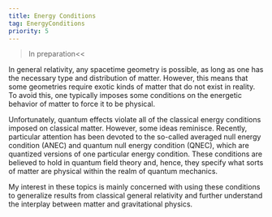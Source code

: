 ```yaml
---
title: Energy Conditions
tag: EnergyConditions
priority: 5
---
```


>In preparation<<

In general relativity, any spacetime geometry is possible, as long as one has the necessary type and distribution of matter. However, this means that some geometries require exotic kinds of matter that do not exist in reality. To avoid this, one typically imposes some conditions on the energetic behavior of matter to force it to be physical.

Unfortunately, quantum effects violate all of the classical energy conditions imposed on classical matter. However, some ideas reminisce. Recently, particular attention has been devoted to the so-called averaged null energy condition (ANEC) and quantum null energy condition (QNEC), which are quantized versions of one particular energy condition. These conditions are believed to hold in quantum field theory and, hence, they specify what sorts of matter are physical within the realm of quantum mechanics.

My interest in these topics is mainly concerned with using these conditions to generalize results from classical general relativity and further understand the interplay between matter and gravitational physics.
